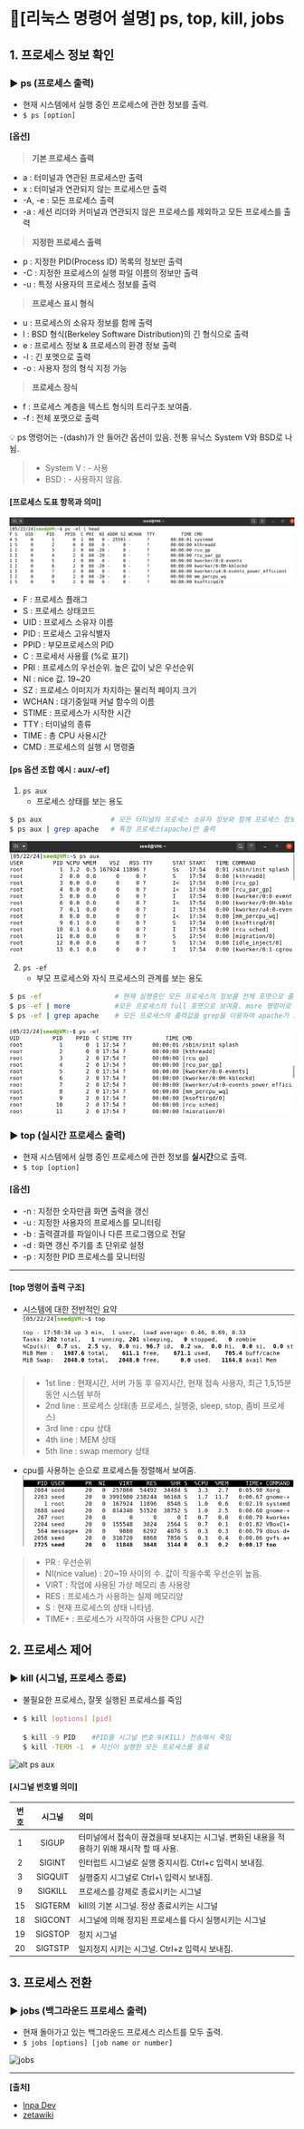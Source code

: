 # 📑[리눅스 명령어 설명] ps, top, kill, jobs

## 1. 프로세스 정보 확인
### ▶️ ps (프로세스 출력)
- 현재 시스템에서 실행 중인 프로세스에 관한 정보를 출력.
- `$ ps [option]`

#### [옵션]
> **기본 프로세스 출력**
- a : 터미널과 연관된 프로세스만 출력
- x : 터미널과 연관되지 않는 프로세스만 출력
- -A, -e : 모든 프로세스 출력
- -a : 세션 리더와 커미널과 연관되지 않은 프로세스를 제외하고 모든 프로세스를 출력

> **지정한 프로세스 출력**
- p : 지정한 PID(Process ID) 목록의 정보만 출력
- -C : 지정한 프로세스의 실행 파일 이름의 정보만 출력
- -u : 특정 사용자의 프로세스 정보를 출력

> **프로세스 표시 형식**
- u : 프로세스의 소유자 정보를 함께 출력
- l : BSD 형식(Berkeley Software Distribution)의 긴 형식으로 출력
- e : 프로세스 정보 & 프로세스의 환경 정보 출력
- -l : 긴 포멧으로 출력
- -o : 사용자 정의 형식 지정 가능

> **프로세스 장식**
- f : 프로세스 계층을 텍스트 형식의 트리구조 보여줌.
- -f : 전체 포맷으로 출력

💡 ps 명령어는 -(dash)가 안 들어간 옵션이 있음. 전통 유닉스 System V와 BSD로 나뉨.
> - System V : - 사용<br>
> - BSD : - 사용하지 않음.

#### [프로세스 도표 항목과 의미]
![alt 프로세스 항목](/img/process.png)
- F : 프로세스 플래그
- S : 프로세스 상태코드
- UID : 프로세스 소유자 이름
- PID : 프로세스 고유식별자
- PPID : 부모프로세스의 PID
- C : 프로세서 사용률 (%로 표기)
- PRI : 프로세스의 우선순위. 높은 값이 낮은 우선순위
- NI : nice 값. 19~20
- SZ : 프로세스 이미지가 차지하는 물리적 페이지 크기
- WCHAN : 대기중일때 커널 함수의 이름
- STIME : 프로세스가 시작한 시간
- TTY : 터미널의 종류
- TIME : 총 CPU 사용시간
- CMD : 프로세스의 실행 시 명령줄

#### [ps 옵션 조합 예시 : aux/-ef]
1. `ps aux`
   - 프로세스 상태를 보는 용도
```BASH
$ ps aux                 # 모든 터미널의 프로세스 소유자 정보와 함께 프로세스 정보를 출력.
$ ps aux | grep apache   # 특정 프로세스(apache)만 출력
```
![alt ps aux](/img/aux.png)

2. `ps -ef`
   - 부모 프로세스와 자식 프로세스의 관계를 보는 용도
```BASH
$ ps -ef                  # 현재 실행중인 모든 프로세스의 정보를 전체 포맷으로 출력
$ ps -ef | more           #모든 프로세스의 full 포맷으로 보여줌. more 명령어로 페이지 단위로 출력.
$ ps -ef | grep apache    # 모든 프로세스의 출력값을 grep을 이용하여 apache가 포함된 라인들 출력.
```
![alt ps ef](/img/ef.png)

### ▶️ top (실시간 프로세스 출력)
- 현재 시스템에서 실행 중인 프로세스에 관한 정보를 **실시간**으로 출력.
- `$ top [option]`
#### [옵션]
- -n : 지정한 숫자만큼 화면 출력을 갱신
- -u : 지정한 사용자의 프로세스를 모니터링
- -b : 출력결과를 파일이나 다른 프로그램으로 전달
- -d : 화면 갱신 주기를 초 단위로 설정
- -p : 지정한 PID 프로세스를 모니터링
---
#### [top 명령어 출력 구조]
- 시스템에 대한 전반적인 요약
![alt ps aux](/img/system_sum.png)
> - 1st line : 현재시간, 서버 가동 후 유지시간, 현재 접속 사용자, 최근 1,5,15분 동안 시스템 부하
> - 2nd line : 프로세스 상태(총 프로세스, 실행중, sleep, stop, 좀비 프로세스)
> - 3rd line : cpu 상태
> - 4th line : MEM 상태
> - 5th line : swap memory 상태
- cpu를 사용하는 순으로 프로세스들 정렬해서 보여줌.
![alt ps aux](/img/cpu_use.png)
> - PR : 우선순위
> - NI(nice value) : 20~19 사이의 수. 값이 작을수록 우선순위 높음.
> - VIRT : 작업에 사용된 가상 메모리 총 사용량
> - RES : 프로세스가 사용하는 실제 메모리양
> - S : 현재 프로세스의 상태 나타냄.
> - TIME+ : 프로세스가 시작하여 사용한 CPU 시간

## 2. 프로세스 제어
### ▶️ kill (시그널, 프로세스 종료)
- 불필요한 프로세스, 잘못 실행된 프로세스를 죽임
- ```BASH
  $ kill [options] [pid]

  $ kill -9 PID    #PID를 시그널 번호 9(KILL) 전송해서 죽임
  $ kill -TERM -1  # 자신이 실행한 모든 프로세스를 종료
  ```
![alt ps aux](/img/kill.png)
#### [시그널 번호별 의미]
번호|시그널|의미
:---:|:---:|:---
1|SIGUP|터미널에서 접속이 끊겼을때 보내지는 시그널. 변화된 내용을 적용하기 위해 재시작 할 때 사용.
2|SIGINT|인터럽트 시그널로 실행 중지시킴. Ctrl+c 입력시 보내짐.
3|SIGQUIT|실행중지 시그널로 Ctrl+\ 입력시 보내짐.
9|SIGKILL|프로세스를 강제로 종료시키는 시그널
15|SIGTERM|kill의 기본 시그널. 정상 종료시키는 시그널
18|SIGCONT|시그널에 의해 정지된 프로세스를 다시 실행시키는 시그널
19|SIGSTOP|정지 시그널
20|SIGTSTP|일지정지 시키는 시그널. Ctrl+z 입력시 보내짐.

## 3. 프로세스 전환
### ▶️ jobs (백그라운드 프로세스 출력)
- 현재 돌아가고 있는 백그라운드 프로세스 리스트를 모두 출력.
- `$ jobs [options] [job name or number]`

<img src="/img/jobs.png" alt="jobs" width="340px" height="200px">

---
**[출처]**
- [Inpa Dev](https://inpa.tistory.com/entry/LINUX-%F0%9F%93%9A-%ED%94%84%EB%A1%9C%EC%84%B8%EC%8A%A4-%EA%B4%80%EB%A6%AC-%EB%AA%85%EB%A0%B9%EC%96%B4-%F0%9F%92%AF-%EC%A0%95%EB%A6%AC-Foreground-Background "InpaDev")
- [zetawiki](https://zetawiki.com/wiki/%EB%A6%AC%EB%88%85%EC%8A%A4_jobs "zetawiki")

